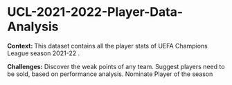 # UCL-2021-2022-Player-Data-Analysis

<b>Context: </b>
This dataset contains all the player stats of UEFA Champions League season 2021-22 .

<b>Challenges:</b>
Discover the weak points of any team.
Suggest players need to be sold, based on performance analysis.
Nominate Player of the season
